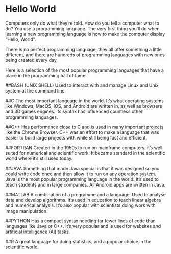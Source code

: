 # Hello World
Computers only do what they’re told. How do you tell a computer what to do? You use a programming language.
The very first thing you’ll do when learning a new programming language is how to make the computer display “Hello, World”.

There is no perfect programming language, they all offer something a little different, and there are hundreds of programming languages
with new ones being created every day.

Here is a selection of the most popular programming languages that have a place in the programming hall of fame.

##BASH (UNIX SHELL)
Used to interact with and manage Linux and Unix system at the command line.

##C
The most important language in the world. It’s what operating systems like Windows, MacOS, iOS, and Android are written in, 
as well as browsers and 3D games engines. Its syntax has influenced countless other programming languages.

##C++
Has performance close to C and is used in many important projects like the Chrome Browser. 
C++ was an effort to make a language that was easier to build large projects with while still being fast and efficient.

##FORTRAN
Created in the 1950s to run on mainframe computers, it’s well suited for numerical and scientific work.
It became standard in the scientific world where it’s still used today.

##JAVA
Something that made Java special is that it was designed so you could write code once and then allow it to run on any operation system. Java is the most popular programming language in the world.
It’s used to teach students and in large companies. All Android apps are written in Java.

##MATLAB
A combination of a programme and a language. Used to analyse data and develop algorithms. It’s used in education to teach linear algebra and numerical analysis.
It’s also popular with scientists doing work with image manipulation.

##PYTHON
Has a compact syntax needing far fewer lines of code than languages like Java or C++. 
It’s very popular and is used for websites and artificial intelligence (AI) tasks.

##R
A great language for doing statistics, and a popular choice in the scientific world.
